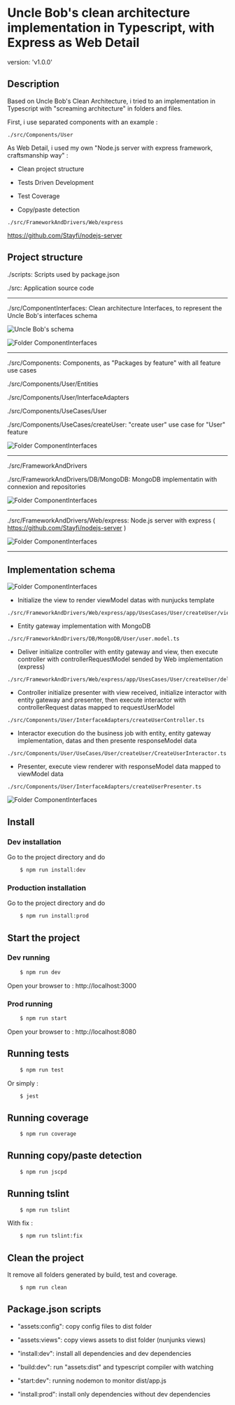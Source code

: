 # Uncle Bob's clean architecture implementation in Typescript, with Express as Web Detail

version: 'v1.0.0'

## Description

Based on Uncle Bob's Clean Architecture, i tried to an implementation in Typescript with "screaming architecture" in folders and files.

First, i use separated components with an example :

```
./src/Components/User
```

As Web Detail, i used my own "Node.js server with express framework, craftsmanship way" :

- Clean project structure

- Tests Driven Development

- Test Coverage

- Copy/paste detection

```
./src/FrameworkAndDrivers/Web/express
```

https://github.com/Stayfi/nodejs-server

## Project structure

./scripts: Scripts used by package.json

./src: Application source code

---

./src/ComponentInterfaces: Clean architecture Interfaces, to represent the Uncle Bob's interfaces schema

![Uncle Bob's schema](./img/uncle_bob_interfaces_schema.png)

![Folder ComponentInterfaces](./img/folder_componentinterfaces.png)

---

./src/Components: Components, as "Packages by feature" with all feature use cases

./src/Components/User/Entities

./src/Components/User/InterfaceAdapters

./src/Components/UseCases/User

./src/Components/UseCases/createUser: "create user" use case for "User" feature

![Folder ComponentInterfaces](./img/folder_components_user.png)

---

./src/FrameworkAndDrivers

./src/FrameworkAndDrivers/DB/MongoDB: MongoDB implementatin with connexion and repositories

![Folder ComponentInterfaces](./img/folder_frameworkanddrivers_db.png)

---

./src/FrameworkAndDrivers/Web/express: Node.js server with express ( https://github.com/Stayfi/nodejs-server )

![Folder ComponentInterfaces](./img/folder_frameworkanddrivers_web.png)

---

## Implementation schema

![Folder ComponentInterfaces](./img/uncle_bob_layers_schema.png)

* Initialize the view to render viewModel datas with nunjucks template
```
./src/FrameworkAndDrivers/Web/express/app/UsesCases/User/createUser/views/createUserView.ts
```

* Entity gateway implementation with MongoDB
```
./src/FrameworkAndDrivers/DB/MongoDB/User/user.model.ts
```

* Deliver initialize controller with entity gateway and view, then execute controller with controllerRequestModel sended by Web implementation (express)
```
./src/FrameworkAndDrivers/Web/express/app/UsesCases/User/createUser/delivers/createUserDeliver.ts
```

* Controller initialize presenter with view received, initialize interactor with entity gateway and presenter, then execute interactor with controllerRequest datas mapped to requestUserModel
```
./src/Components/User/InterfaceAdapters/createUserController.ts
```

* Interactor execution do the business job with entity, entity gateway implementation, datas and then presente responseModel data
```
./src/Components/User/UseCases/User/createUser/CreateUserInteractor.ts
```

* Presenter, execute view renderer with responseModel data mapped to viewModel data
```
./src/Components/User/InterfaceAdapters/createUserPresenter.ts
```

![Folder ComponentInterfaces](./img/uncle_bob_implementation.png)

## Install

### Dev installation

Go to the project directory and do

```bash
    $ npm run install:dev
```

### Production installation

Go to the project directory and do

```bash
    $ npm run install:prod
```

## Start the project

### Dev running

```bash
    $ npm run dev
```

Open your browser to : http://localhost:3000

### Prod running

```bash
    $ npm run start
```

Open your browser to : http://localhost:8080

## Running tests

```bash
    $ npm run test
```

Or simply :

```bash
    $ jest
```

## Running coverage

```bash
    $ npm run coverage
```

## Running copy/paste detection

```bash
    $ npm run jscpd
```

## Running tslint

```bash
    $ npm run tslint
```

With fix :

```bash
    $ npm run tslint:fix
```

## Clean the project

It remove all folders generated by build, test and coverage.

```bash
    $ npm run clean
```

## Package.json scripts

- "assets:config": copy config files to dist folder

- "assets:views": copy views assets to dist folder (nunjunks views)

- "install:dev": install all dependencies and dev dependencies

- "build:dev": run "assets:dist" and typescript compiler with watching

- "start:dev": running nodemon to monitor dist/app.js

- "install:prod": install only dependencies without dev dependencies
